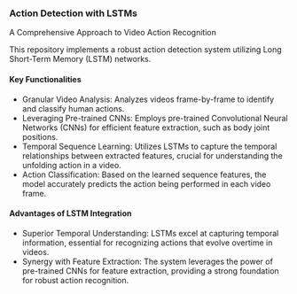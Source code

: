 ### Action Detection with LSTMs
A Comprehensive Approach to Video Action Recognition

This repository implements a robust action detection system utilizing Long Short-Term Memory (LSTM) networks.

#### Key Functionalities
- Granular Video Analysis: Analyzes videos frame-by-frame to identify and classify human actions.
- Leveraging Pre-trained CNNs: Employs pre-trained Convolutional Neural Networks (CNNs) for efficient feature extraction, such as body joint positions.
- Temporal Sequence Learning: Utilizes LSTMs to capture the temporal relationships between extracted features, crucial for understanding the unfolding action in a video.
- Action Classification: Based on the learned sequence features, the model accurately predicts the action being performed in each video frame.
#### Advantages of LSTM Integration
- Superior Temporal Understanding: LSTMs excel at capturing temporal information, essential for recognizing actions that evolve overtime in videos.
- Synergy with Feature Extraction: The system leverages the power of pre-trained CNNs for feature extraction, providing a strong foundation for robust action recognition.

